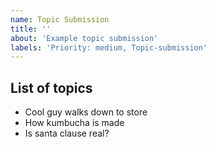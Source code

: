```yaml
---
name: Topic Submission
title: ''  
about: 'Example topic submission'  
labels: 'Priority: medium, Topic-submission'
---
```


## List of topics
* Cool guy walks down to store
* How kumbucha is made
* Is santa clause real?
